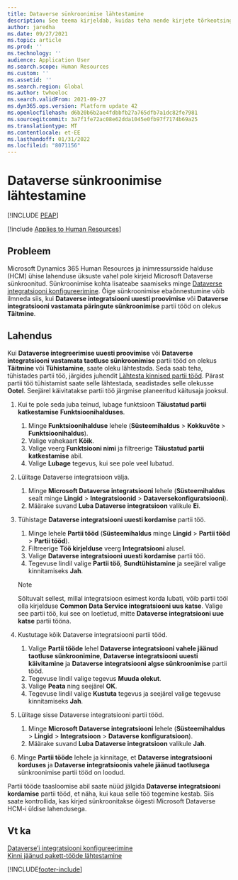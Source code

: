 ```yaml
---
title: Dataverse sünkroonimise lähtestamine
description: See teema kirjeldab, kuidas teha nende kirjete tõrkeotsingut, mis ei ole Microsoft Dynamics 365 Human Resources ja inimkapitali halduse (HCM) ühise lahenduse vahel õigesti Microsoft Dataverse sünkroonitud.
author: jaredha
ms.date: 09/27/2021
ms.topic: article
ms.prod: ''
ms.technology: ''
audience: Application User
ms.search.scope: Human Resources
ms.custom: ''
ms.assetid: ''
ms.search.region: Global
ms.author: twheeloc
ms.search.validFrom: 2021-09-27
ms.dyn365.ops.version: Platform update 42
ms.openlocfilehash: d6b20b6b2ae4fdbbfb27a765dfb7a1dc82fe7981
ms.sourcegitcommit: 3a7f1fe72ac08e62dda1045e0fb97f7174b69a25
ms.translationtype: MT
ms.contentlocale: et-EE
ms.lasthandoff: 01/31/2022
ms.locfileid: "8071156"
---
```

# <a name="reset-dataverse-synchronization"></a>Dataverse sünkroonimise lähtestamine


[!INCLUDE [PEAP](../includes/peap-2.md)]

[!include [Applies to Human Resources](../includes/applies-to-hr.md)]

## <a name="issue"></a>Probleem

Microsoft Dynamics 365 Human Resources ja inimressursside halduse (HCM) ühise lahenduse üksuste vahel pole kirjeid Microsoft Dataverse sünkroonitud. Sünkroonimise kohta lisateabe saamiseks minge [Dataverse integratsiooni konfigureerimine](hr-admin-integration-common-data-service.md). Õige sünkroonimise ebaõnnestumine võib ilmneda siis, kui **Dataverse integratsiooni uuesti proovimise** või **Dataverse integratsiooni vastamata päringute sünkroonimise** partii tööd on olekus **Täitmine**.

## <a name="resolution"></a>Lahendus

Kui **Dataverse integreerimise uuesti proovimise** või **Dataverse integratsiooni vastamata taotluse sünkroonimise** partii tööd on olekus **Täitmine** või **Tühistamine**, saate oleku lähtestada. Seda saab teha, tühistades partii töö, järgides juhendit [Lähtesta kinnised partii tööd](hr-admin-troubleshooting-batch-execution.md). Pärast partii töö tühistamist saate selle lähtestada, seadistades selle olekusse **Ootel**. Seejärel käivitatakse partii töö järgmise planeeritud käitusaja jooksul.

1. Kui te pole seda juba teinud, lubage funktsioon **Täiustatud partii katkestamise** **Funktsioonihalduses**.
   1. Minge **Funktsioonihalduse** lehele (**Süsteemihaldus** > **Kokkuvõte** > **Funktsioonihaldus**).
   2. Valige vahekaart **Kõik**.
   3. Valige veerg **Funktsiooni nimi** ja filtreerige **Täiustatud partii katkestamise** abil.
   4. Valige **Lubage** tegevus, kui see pole veel lubatud.

2. Lülitage Dataverse integratsioon välja.
   1. Minge **Microsoft Dataverse integratsiooni** lehele (**Süsteemihaldus** sealt minge **Lingid** > **Integratsioonid** > **Dataversekonfiguratsiooni**).
   2. Määrake suvand **Luba Dataverse integratsioon** valikule **Ei**.

3. Tühistage **Dataverse integratsiooni uuesti kordamise** partii töö.
   1. Minge lehele **Partii tööd** (**Süsteemihaldus** minge  **Lingid** > **Partii tööd** > **Partii tööd**).
   2. Filtreerige **Töö kirjelduse** veerg **Integratsiooni** alusel.
   3. Valige **Dataverse integratsiooni uuesti kordamise** partii töö.
   4. Tegevuse lindil valige **Partii töö**, **Sundtühistamine** ja seejärel valige kinnitamiseks **Jah**.

   > [!NOTE]
   > Sõltuvalt sellest, millal integratsioon esimest korda lubati, võib partii tööl olla kirjelduse **Common Data Service integratsiooni uus katse**. Valige see partii töö, kui see on loetletud, mitte **Dataverse integratsiooni uue katse** partii tööna.

4. Kustutage kõik Dataverse integratsiooni partii tööd.
   1. Valige **Partii tööde** lehel **Dataverse integratsiooni vahele jäänud taotluse sünkroonimine**, **Dataverse integratsiooni uuesti käivitamine** ja **Dataverse integratsiooni algse sünkroonimise** partii tööd.
   2. Tegevuse lindil valige tegevus **Muuda olekut**. 
   3. Valige **Peata** ning seejärel **OK**.
   4. Tegevuse lindil valige **Kustuta** tegevus ja seejärel valige tegevuse kinnitamiseks **Jah**.

5. Lülitage sisse Dataverse integratsiooni partii tööd.
   1. Minge **Microsoft Dataverse integratsiooni** lehele (**Süsteemihaldus** > **Lingid** > **Integratsioon** > **Dataverse konfiguratsioon**).
   2. Määrake suvand **Luba Dataverse integratsioon** valikule **Jah**.

6. Minge **Partii tööde** lehele ja kinnitage, et **Dataverse integratsiooni korduses** ja **Dataverse integratsioonis vahele jäänud taotlusega** sünkroonimise partii tööd on loodud.

Partii tööde taasloomise abil saate nüüd jälgida **Dataverse integratsiooni kordamise** partii tööd, et näha, kui kaua selle töö tegemine kestab. Siis saate kontrollida, kas kirjed sünkroonitakse õigesti Microsoft Dataverse HCM-i üldise lahendusega.

## <a name="see-also"></a>Vt ka

[Dataverse’i integratsiooni konfigureerimine](hr-admin-integration-common-data-service.md)<br>
[Kinni jäänud pakett-tööde lähtestamine](hr-admin-troubleshooting-batch-execution.md)


[!INCLUDE[footer-include](../includes/footer-banner.md)]
